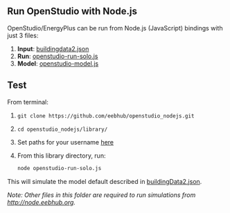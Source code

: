 Run OpenStudio with Node.js
---------------------------

OpenStudio/EnergyPlus can be run from Node.js (JavaScript) bindings with just 3 files:

1. **Input**: [buildingdata2.json](https://github.com/eebhub/openstudio_nodejs/blob/develop/library/buildingData2.json)
2. **Run**: [openstudio-run-solo.js](https://github.com/eebhub/openstudio_nodejs/blob/develop/library/openstudio-run-solo.js)
3. **Model**: [openstudio-model.js](https://github.com/eebhub/openstudio_nodejs/blob/develop/library/openstudio-model.js)

Test
----
From terminal:

1. `git clone https://github.com/eebhub/openstudio_nodejs.git`

2. `cd openstudio_nodejs/library/`

3. Set paths for your username [here](https://github.com/eebhub/openstudio_nodejs/blob/develop/library/buildingData2.json#L66-L68)

4. From this library directory, run:

    ```sh
    node openstudio-run-solo.js
    ```

This will simulate the model default described in [buildingData2.json].

[buildingData2.json]:https://github.com/eebhub/openstudio_nodejs/blob/develop/library/buildingData2.json

*Note: Other files in this folder are required to run simulations from http://node.eebhub.org.*